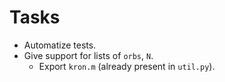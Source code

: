 # Tasks

* Automatize tests.
* Give support for lists of `orbs`, `N`.
  * Export `kron.m` (already present in `util.py`).